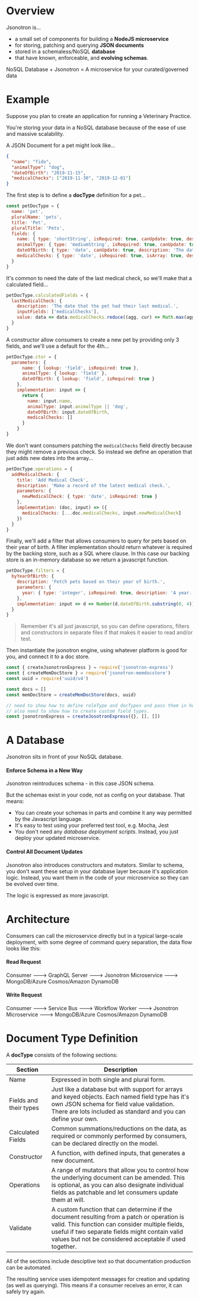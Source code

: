 # Overview

Jsonotron is...
* a small set of components for building a **NodeJS microservice**
* for storing, patching and querying **JSON documents**
* stored in a schemaless/NoSQL **database**
* that have known, enforceable, and **evolving schemas**.

NoSQL Database + Jsonotron = A microservice for your curated/governed data

# Example

Suppose you plan to create an application for running a Veterinary Practice.

You're storing your data in a NoSQL database because of the ease of use and massive scalability.

A JSON Document for a pet might look like...

```JSON
{
  "name": "fido",
  "animalType": "dog",
  "dateOfBirth": "2019-11-15",
  "medicalChecks": ["2019-11-30", "2019-12-01"]
}
```

The first step is to define a **docType** definition for a pet...

```javascript
const petDocType = {
  name: 'pet',
  pluralName: 'pets',
  title: 'Pet',
  pluralTitle: 'Pets',
  fields: {
    name: { type: 'shortString', isRequired: true, canUpdate: true, description: 'The pet\'s name.' },
    animalType: { type: 'mediumString', isRequired: true, canUpdate: true, description: 'The type of animal.' },
    dateOfBirth: { type: 'date', canUpdate: true, description: 'The date of birth.' },
    medicalChecks: { type: 'date', isRequired: true, isArray: true, description: 'The date of birth.' }
  }
}
```

It's common to need the date of the last medical check, so we'll make that a calculated field... 

```javascript
petDocType.calculatedFields = {
  lastMedicalCheck: {
    description: 'The date that the pet had their last medical.',
    inputFields: ['medicalChecks'],
    value: data => data.medicalChecks.reduce((agg, cur) => Math.max(agg, cur), 0)
  }
}
```

A constructor allow consumers to create a new pet by providing only 3 fields, and we'll use a default for the 4th...

```javascript
petDocType.ctor = {
  parameters: {
      name: { lookup: 'field', isRequired: true },
      animalType: { lookup: 'field' },
      dateOfBirth: { lookup: 'field', isRequired: true }
    },
    implementation: input => {
      return {
        name: input.name,
        animalType: input.animalType || 'dog',
        dateOfBirth: input.dateOfBirth,
        medicalChecks: []
      }
    }
}
```

We don't want consumers patching the `medicalChecks` field directly because they might remove a previous check.  So instead we define an operation that just adds new dates into the array...

```javascript
petDocType.operations = {
  addMedicalCheck: {
    title: 'Add Medical Check',
    description: 'Make a record of the latest medical check.',
    parameters: {
      newMedicalCheck: { type: 'date', isRequired: true }
    },
    implementation: (doc, input) => ({
      medicalChecks: [...doc.medicalChecks, input.newMedicalCheck]
    })
  }
}
```

Finally, we'll add a filter that allows consumers to query for pets based on their year of birth.  A filter implementation should return whatever is required by the backing store, such as a SQL where clause.  In this case our backing store is an in-memory database so we return a javascript function.

```javascript
petDocType.filters = {
  byYearOfBirth: {
    description: 'Fetch pets based on their year of birth.',
    parameters: {
      year: { type: 'integer', isRequired: true, description: 'A year.' }
    },
    implementation: input => d => Number(d.dateOfBirth.substring(0, 4)) === input.year
  }
}
```

> Remember it's all just javascript, so you can define operations, filters and constructors in separate files if that makes it easier to read and/or test.

Then instantiate the jsonotron engine, using whatever platform is good for you, and connect it to a doc store.

```javascript
const { createJsonotronExpress } = require('jsonotron-express')
const { createMemDocStore } = require('jsonotron-memdocstore')
const uuid = require('uuid/v4')

const docs = []
const memDocStore = createMemDocStore(docs, uuid)

// need to show how to define roleType and docTypes and pass them in here.
// also need to show how to create custom field types.
const jsonotronExpress = createJosotronExpress({}, [], [])
```

# A Database

Jsonotron sits in front of your NoSQL database.

#### Enforce Schema in a New Way

Jsonotron reintroduces schema - in this case JSON schema.

But the schemas exist in your code, not as config on your database.  That means:
* You can create your schemas in parts and combine it any way permitted by the Javascript language.
* It's easy to test using your preferred test tool, e.g. Mocha, Jest
* You don't need any *database deployment scripts*.  Instead, you just deploy your updated microservice.


#### Control All Document Updates

Jsonotron also introduces constructors and mutators.  Similar to schema, you don't want these setup in your database layer because it's application logic.  Instead, you want them in the code of your microservice so they can be evolved over time.

The logic is expressed as more javascript.

# Architecture

Consumers can call the microservice directly but in a typical large-scale deployment, with some degree of command query separation, the data flow looks like this:

#### Read Request

Consumer ---> GraphQL Server ---> Jsonotron Microservice ---> MongoDB/Azure Cosmos/Amazon DynamoDB

#### Write Request

Consumer ---> Service Bus ---> Workflow Worker ---> Jsonotron Microservice ---> MongoDB/Azure Cosmos/Amazon DynamoDB

# Document Type Definition

A **docType** consists of the following sections:

|Section|Description|
|---|---|
|Name|Expressed in both single and plural form.|
|Fields and their types|Just like a database but with support for arrays and keyed objects.  Each named field type has it's own JSON schema for field value validation.  There are lots included as standard and you can define your own.|
|Calculated Fields|Common summations/reductions on the data, as required or commonly performed by consumers, can be declared directly on the model.|
|Constructor|A function, with defined inputs, that generates a new document.|
|Operations|A range of mutators that allow you to control how the underlying document can be amended.  This is optional, as you can also designate individual fields as patchable and let consumers update them at will.|
|Validate|A custom function that can determine if the document resulting from a patch or operation is valid.  This function can consider multiple fields, useful if two separate fields might contain valid values but not be considered acceptable if used together.|

All of the sections include desciptive text so that documentation production can be automated.

The resulting service uses idempotent messages for creation and updating (as well as querying).  This means if a consumer receives an error, it can safely try again.
